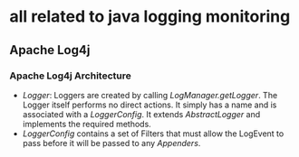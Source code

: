 # all related to java logging monitoring
## Apache Log4j
### Apache Log4j Architecture
- _Logger_: Loggers are created by calling _LogManager.getLogger_. The Logger itself performs no direct actions. 
It simply has a name and is associated with a _LoggerConfig_. It extends _AbstractLogger_ and implements the required
methods. 
- _LoggerConfig_ contains a set of Filters that must allow the LogEvent to pass before it will be passed to any _Appenders_.